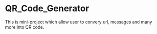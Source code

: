 # QR_Code_Generator
This is mini-project which allow user to convery url, messages and many more into QR code.
